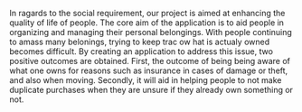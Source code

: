 
In ragards to the social requirement, our project is aimed at enhancing the quality of life of people. The core aim of the application is to aid people in organizing and managing their personal belongings. With people continuing to amass many belonings, trying to keep trac ow hat is actualy owned becomes difficult. By creating an application to address this issue, two positive outcomes are obtained. First, the outcome of being being aware of what one owns for reasons such as insurance in cases of damage or theft, and also when moving. Secondly, it will aid in helping people to not make duplicate purchases when they are unsure if they already own something or not.